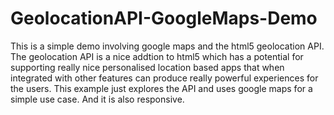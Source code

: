 GeolocationAPI-GoogleMaps-Demo
==============================

This is a simple demo involving google maps and the html5 geolocation API. The geolocation API is a nice addtion to html5 which has a potential for supporting really nice personalised location based apps that when integrated with other features can produce really powerful experiences for the users. This example just explores the API and uses google maps for a simple use case. And it is also responsive.
